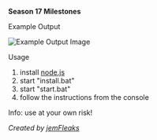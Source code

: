 **Season 17 Milestones**


Example Output

![Example Output Image](https://i.imgur.com/yBffTXc.png)


Usage
1. install [node.js](https://nodejs.org/en)
2. start "install.bat"
3. start "start.bat"
4. follow the instructions from the console


Info: use at your own risk!

*Created by [jemFleaks](https://twitter.com/jemFleaks)*
